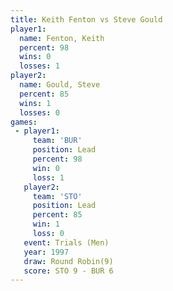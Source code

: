 ```yaml
---
title: Keith Fenton vs Steve Gould
player1:             
  name: Fenton, Keith
  percent: 98        
  wins: 0            
  losses: 1          
player2:             
  name: Gould, Steve 
  percent: 85        
  wins: 1            
  losses: 0          
games:
 - player1:        
     team: 'BUR'   
     position: Lead
     percent: 98   
     win: 0        
     loss: 1       
   player2:        
     team: 'STO'   
     position: Lead
     percent: 85   
     win: 1        
     loss: 0       
   event: Trials (Men) 
   year: 1997          
   draw: Round Robin(9)
   score: STO 9 - BUR 6
---
```

